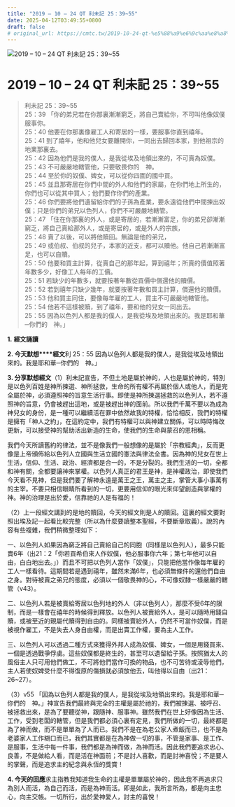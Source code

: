 ```yaml
---
title: "2019 – 10 – 24 QT 利未記 25：39~55"
date: 2025-04-12T03:49:55+0800
draft: false
# original_url: https://cmtc.tw/2019-10-24-qt-%e5%88%a9%e6%9c%aa%e8%a8%98-25%ef%bc%9a3955
---
```


![2019 – 10 – 24 QT 利未記 25：39\~55](/images/qt.jpg   "2019 – 10 – 24 QT 利未記 25：39\~55")

# 2019 – 10 – 24 QT 利未記 25：39\~55

> 利未記 25：39\~55  
> 25：39 「你的弟兄若在你那裏漸漸窮乏，將自己賣給你，不可叫他像奴僕服事你。  
> 25：40 他要在你那裏像雇工人和寄居的一樣，要服事你直到禧年。  
> 25：41 到了禧年，他和他兒女要離開你，一同出去歸回本家，到他祖宗的地業那裏去。  
> 25：42 因為他們是我的僕人，是我從埃及地領出來的，不可賣為奴僕。  
> 25：43 不可嚴嚴地轄管他，只要敬畏你的　神。  
> 25：44 至於你的奴僕、婢女，可以從你四圍的國中買。  
> 25：45 並且那寄居在你們中間的外人和他們的家屬，在你們地上所生的，你們也可以從其中買人；他們要作你們的產業。  
> 25：46 你們要將他們遺留給你們的子孫為產業，要永遠從他們中間揀出奴僕；只是你們的弟兄以色列人，你們不可嚴嚴地轄管。  
> 25：47 「住在你那裏的外人，或是寄居的，若漸漸富足，你的弟兄卻漸漸窮乏，將自己賣給那外人，或是寄居的，或是外人的宗族，  
> 25：48 賣了以後，可以將他贖回。無論是他的弟兄，  
> 25：49 或伯叔、伯叔的兒子，本家的近支，都可以贖他。他自己若漸漸富足，也可以自贖。  
> 25：50 他要和買主計算，從賣自己的那年起，算到禧年；所賣的價值照著年數多少，好像工人每年的工價。  
> 25：51 若缺少的年數多，就要按著年數從買價中償還他的贖價。  
> 25：52 若到禧年只缺少幾年，就要按著年數和買主計算，償還他的贖價。  
> 25：53 他和買主同住，要像每年雇的工人，買主不可嚴嚴地轄管他。  
> 25：54 他若不這樣被贖，到了禧年，要和他的兒女一同出去。  
> 25：55 因為以色列人都是我的僕人，是我從埃及地領出來的。我是耶和華─你們的　神。」

**1.** **經文誦讀**

**2. 今天默想****經文**利 25：55 因為以色列人都是我的僕人，是我從埃及地領出來的。我是耶和華─你們的　神。」

**3. 分享默想經文**（1）利未記宣告，不但土地是屬於神的，人也是屬於神的，特別是以色列百姓是神所揀選、神所拯救，生命的所有權不再屬於個人或他人，而是完全屬於神，必須遵照神的旨意生活行事。即使是神所揀選拯救的以色列人，若不遵照神的旨意，仍會被趕出這地，或是被趕出神的面前。所以我們千萬不要以為成為神兒女的身份，是一種可以繼續活在罪中依然故我的特權，恰恰相反，我們的特權是擁有「神人之約」，在這約定中，我們有特權可以與神建立關係，可以時時悔改更新，可以接受神的幫助活出新造的生命，使我們的生命與蒙召的恩相稱。

我們今天所讀舊約的律法，並不是像我們一般想像的是屬於「宗教經典」，反而更像是上帝頒佈給以色列人立國與生活立國的憲法與律法全書。因為神的兒女在世上生活，信仰、生活、政治、經濟都是合一的，不是分裂的。我們生活的一切，全都和神有關，全都要讓神來掌權。以色列人真正的君王是神，是神權政治，即使我們今天看不見神，但是我們要了解神永遠是萬王之王，萬主之主，掌管大事小事萬有的主宰。不要只相信眼睛所看到的一切，更要用信仰的眼光來仰望創造與掌權的神。神的治理是出於愛，信靠祂的人是有福的！

（2）上一段經文講到的是地的贖回，今天的經文則是人的贖回。這裏的經文要對照出埃及記一起看比較完整（所以為什麼要讀整本聖經，不要斷章取義）。說的內容有些複雜，我們稍微整理如下：

一、以色列人如果因為窮乏將自己賣給自己的同胞（同樣是以色列人），最多只能賣6年（出21：2「你若買希伯來人作奴僕，他必服事你六年；第七年他可以自由，白白地出去。」）而且不可把以色列人當作「奴僕」，只能把他當作像每年雇的工人一樣看待。這期間若是遇到禧年，雖然未滿6年，也必須無條件的還他們自由之身。對待被賣之弟兄的態度，必須以一個敬畏神的心，不可像奴隸一樣嚴嚴的轄管（v43）。

二、以色列人若是被賣給寄居以色列地的外人（非以色列人），那麼不受6年的限制，而是一樣會在禧年的時候得到釋放。以色列人被賣給外人，是可以隨時用錢自贖，或被至近的親屬代贖得到自由的。同樣被賣給外人，仍然不可當作奴僕，而是被視作雇工，不是失去人身自由權，而是出賣工作權，要為主人工作。

三、以色列人可以透過二種方式來獲得外邦人成為奴僕、婢女，一個是用錢買來、一個是透過戰爭俘虜。這些奴僕都是終生的，甚至可以遺留給子孫。按照猶太人的風俗主人只可用他們做工，不可將他們當作可換的物品，也不可苦待或淩辱他們，主人若使奴婢受什麼不得復原的傷損就必須放他去，叫他得以自由（出21：26\~27）。

（3）v55 「因為以色列人都是我的僕人，是我從埃及地領出來的。我是耶和華─你們的　神。」神宣告我們最終與完全的主權是屬於祂的，我們被揀選、被呼召、被拯救出來，是為了要聽從神，跟隨神、服事神。雖然我們在世上好像因為生活、工作，受到老闆的轄管，但是我們都必須心裏有定見，我們所做的一切，最終都是為了神而做，而不是單單為了人而已。我們不是在為老公家人煮飯而已，也不是為老婆家人工作糊口而已，我們其實都是在為神做一切的事，不管是家事、是工作、是服事，生活中每一件事，我們都是為神而做，為神而活。因此我們要追求忠心、良善，不是做給人看，而是活在神面前；不是討人喜歡，而是討神喜悅；不是要人的掌聲，而是追求主的紀念與永恆的獎賞！

**4. 今天的回應**求主指教我知道我生命的主權是單單屬於神的，因此我不再追求只為別人而活，為自己而活，而是為神而活。即是如此，我所言所為，都是向主忠心，向主交帳。一切所行，出於愛神愛人，討主的喜悅！